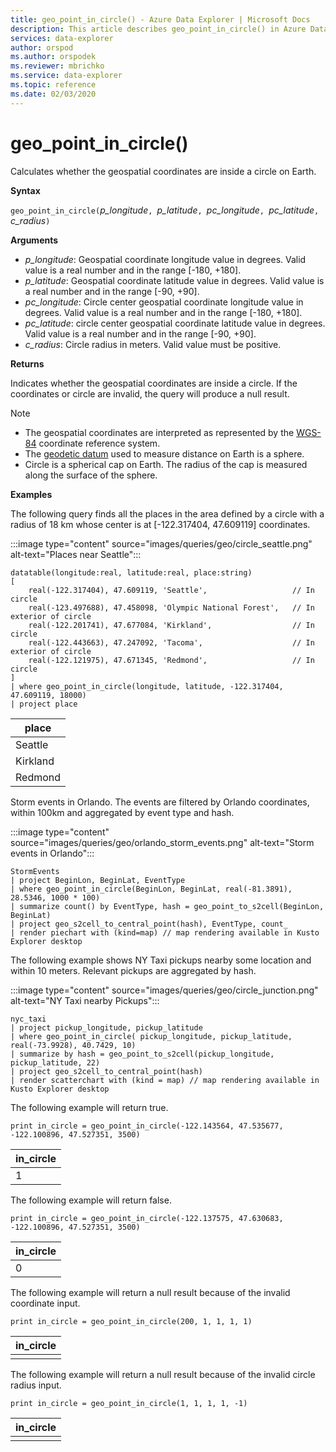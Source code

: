 ```yaml
---
title: geo_point_in_circle() - Azure Data Explorer | Microsoft Docs
description: This article describes geo_point_in_circle() in Azure Data Explorer.
services: data-explorer
author: orspod
ms.author: orspodek
ms.reviewer: mbrichko
ms.service: data-explorer
ms.topic: reference
ms.date: 02/03/2020
---
```

# geo_point_in_circle()

Calculates whether the geospatial coordinates are inside a circle on Earth.

**Syntax**

`geo_point_in_circle(`*p_longitude*`, `*p_latitude*`, `*pc_longitude*`, `*pc_latitude*`, `*c_radius*`)`

**Arguments**

* *p_longitude*: Geospatial coordinate longitude value in degrees. Valid value is a real number and in the range [-180, +180].
* *p_latitude*: Geospatial coordinate latitude value in degrees. Valid value is a real number and in the range [-90, +90].
* *pc_longitude*: Circle center geospatial coordinate longitude value in degrees. Valid value is a real number and in the range [-180, +180].
* *pc_latitude*: circle center geospatial coordinate latitude value in degrees. Valid value is a real number and in the range [-90, +90].
* *c_radius*: Circle radius in meters. Valid value must be positive.

**Returns**

Indicates whether the geospatial coordinates are inside a circle. If the coordinates or circle are invalid, the query will produce a null result.

> [!NOTE]
>* The geospatial coordinates are interpreted as represented by the [WGS-84](https://earth-info.nga.mil/GandG/update/index.php?action=home) coordinate reference system.
>* The [geodetic datum](https://en.wikipedia.org/wiki/Geodetic_datum) used to measure distance on Earth is a sphere.
>* Circle is a spherical cap on Earth. The radius of the cap is measured along the surface of the sphere.

**Examples**

The following query finds all the places in the area defined by a circle with a radius of 18 km whose center is at [-122.317404, 47.609119] coordinates.

:::image type="content" source="images/queries/geo/circle_seattle.png" alt-text="Places near Seattle":::

```kusto
datatable(longitude:real, latitude:real, place:string)
[
    real(-122.317404), 47.609119, 'Seattle',                   // In circle 
    real(-123.497688), 47.458098, 'Olympic National Forest',   // In exterior of circle  
    real(-122.201741), 47.677084, 'Kirkland',                  // In circle
    real(-122.443663), 47.247092, 'Tacoma',                    // In exterior of circle
    real(-122.121975), 47.671345, 'Redmond',                   // In circle
]
| where geo_point_in_circle(longitude, latitude, -122.317404, 47.609119, 18000)
| project place
```

|place|
|---|
|Seattle|
|Kirkland|
|Redmond|

Storm events in Orlando. The events are filtered by Orlando coordinates, within 100km and aggregated by event type and hash.

:::image type="content" source="images/queries/geo/orlando_storm_events.png" alt-text="Storm events in Orlando":::

```kusto
StormEvents
| project BeginLon, BeginLat, EventType
| where geo_point_in_circle(BeginLon, BeginLat, real(-81.3891), 28.5346, 1000 * 100)
| summarize count() by EventType, hash = geo_point_to_s2cell(BeginLon, BeginLat)
| project geo_s2cell_to_central_point(hash), EventType, count_
| render piechart with (kind=map) // map rendering available in Kusto Explorer desktop
```

The following example shows NY Taxi pickups nearby some location and within 10 meters. Relevant pickups are aggregated by hash.

:::image type="content" source="images/queries/geo/circle_junction.png" alt-text="NY Taxi nearby Pickups":::

```kusto
nyc_taxi
| project pickup_longitude, pickup_latitude
| where geo_point_in_circle( pickup_longitude, pickup_latitude, real(-73.9928), 40.7429, 10)
| summarize by hash = geo_point_to_s2cell(pickup_longitude, pickup_latitude, 22)
| project geo_s2cell_to_central_point(hash)
| render scatterchart with (kind = map) // map rendering available in Kusto Explorer desktop
```

The following example will return true.
```kusto
print in_circle = geo_point_in_circle(-122.143564, 47.535677, -122.100896, 47.527351, 3500)
```

|in_circle|
|---|
|1|

The following example will return false.
```kusto
print in_circle = geo_point_in_circle(-122.137575, 47.630683, -122.100896, 47.527351, 3500)
```

|in_circle|
|---|
|0|

The following example will return a null result because of the invalid coordinate input.
```kusto
print in_circle = geo_point_in_circle(200, 1, 1, 1, 1)
```

|in_circle|
|---|
||

The following example will return a  null result because of the invalid circle radius input.
```kusto
print in_circle = geo_point_in_circle(1, 1, 1, 1, -1)
```

|in_circle|
|---|
||